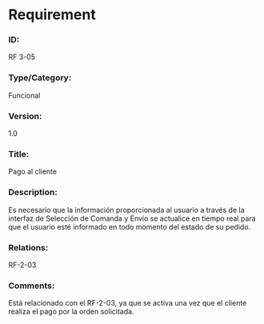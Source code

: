 # Requirement

### ID:

RF 3-05

### Type/Category:

Funcional

### Version:

1.0

### Title:

Pago al cliente
### Description:

Es necesario que la información proporcionada al usuario a través de la interfaz de Selección de Comanda y Envío se actualice en tiempo real para que el usuario esté informado en todo momento del estado de su pedido. 

### Relations:

RF-2-03

### Comments:

Está relacionado con el RF-2-03, ya que se activa una vez que el cliente realiza el pago por la orden solicitada.




